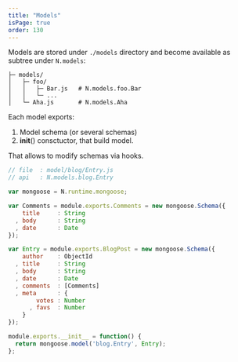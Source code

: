 ```yaml
---
title: "Models"
isPage: true
order: 130
---
```


Models are stored under `./models` directory and become available as subtree
under `N.models`:

```
├─ models/
│   ├─ foo/
│   │   ├─ Bar.js   # N.models.foo.Bar
│   │   └─ ...
│   └─ Aha.js       # N.models.Aha
```

Each model exports:

1. Model schema (or several schemas)
2. __init__() consctuctor, that build model.

That allows to modify schemas via hooks.

``` javascript
// file  : model/blog/Entry.js
// api   : N.models.blog.Entry

var mongoose = N.runtime.mongoose;

var Comments = module.exports.Comments = new mongoose.Schema({
    title     : String
  , body      : String
  , date      : Date
});

var Entry = module.exports.BlogPost = new mongoose.Schema({
    author    : ObjectId
  , title     : String
  , body      : String
  , date      : Date
  , comments  : [Comments]
  , meta      : {
        votes : Number
      , favs  : Number
    }
});

module.exports.__init__ = function() {
  return mongoose.model('blog.Entry', Entry);
};
```
